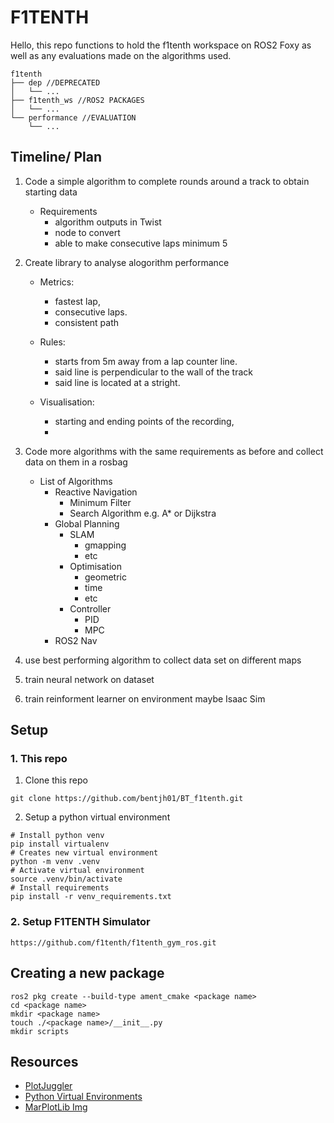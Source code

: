 # F1TENTH

Hello, this repo functions to hold the f1tenth workspace on ROS2 Foxy as well as any evaluations made on the algorithms
used.

```
f1tenth
├── dep //DEPRECATED
│   └── ...
├── f1tenth_ws //ROS2 PACKAGES
│   └── ...
└── performance //EVALUATION
    └── ...
```

## Timeline/ Plan

1. Code a simple algorithm to complete rounds around a track to obtain starting data

    - Requirements
        - algorithm outputs in Twist
        - node to convert
        - able to make consecutive laps minimum 5

2. Create library to analyse alogorithm performance

    - Metrics:
        - fastest lap,
        - consecutive laps.
        - consistent path
    - Rules:

        - starts from 5m away from a lap counter line.
        - said line is perpendicular to the wall of the track
        - said line is located at a stright.

    - Visualisation:
        - starting and ending points of the recording,
        -

3. Code more algorithms with the same requirements as before and collect data on them in a rosbag

    - List of Algorithms
        - Reactive Navigation
            - Minimum Filter
            - Search Algorithm e.g. A\* or Dijkstra
        - Global Planning
            - SLAM
                - gmapping
                - etc
            - Optimisation
                - geometric
                - time
                - etc
            - Controller
                - PID
                - MPC
        - ROS2 Nav

4. use best performing algorithm to collect data set on different maps

5. train neural network on dataset

6. train reinforment learner on environment maybe Isaac Sim

## Setup

### 1. This repo

1. Clone this repo

```
git clone https://github.com/bentjh01/BT_f1tenth.git
```

2. Setup a python virtual environment

```
# Install python venv
pip install virtualenv
# Creates new virtual environment
python -m venv .venv
# Activate virtual environment
source .venv/bin/activate
# Install requirements
pip install -r venv_requirements.txt
```

### 2. Setup F1TENTH Simulator

```
https://github.com/f1tenth/f1tenth_gym_ros.git
```

## Creating a new package

```
ros2 pkg create --build-type ament_cmake <package name>
cd <package name>
mkdir <package name>
touch ./<package name>/__init__.py
mkdir scripts
```

## Resources

-   [PlotJuggler](https://github.com/facontidavide/PlotJuggler)
-   [Python Virtual Environments](https://www.freecodecamp.org/news/how-to-setup-virtual-environments-in-python/)
-   [MarPlotLib Img](https://matplotlib.org/stable/api/_as_gen/matplotlib.pyplot.imshow.html)
